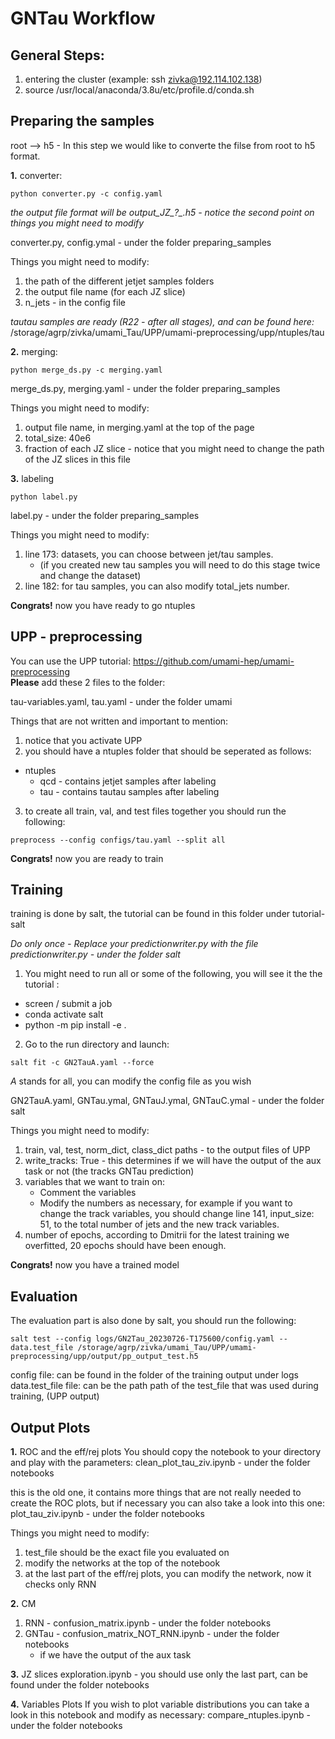 # **GNTau Workflow**

## General Steps:
1. entering the cluster (example: ssh zivka@192.114.102.138)
2. source /usr/local/anaconda/3.8u/etc/profile.d/conda.sh 


## Preparing the samples
root --> h5 - In this step we would like to converte the filse from root to h5 format.


**1.** converter: 
```
python converter.py -c config.yaml
```
*the output file format will be output_JZ_?_.h5 - notice the second point on things you might need to modify*

converter.py, config.ymal - under the folder preparing_samples

Things you might need to modify:
1. the path of the different jetjet samples folders
2. the output file name (for each JZ slice)
3. n_jets - in the config file

*tautau samples are ready (R22 - after all stages), and can be found here:*  
/storage/agrp/zivka/umami_Tau/UPP/umami-preprocessing/upp/ntuples/tau

**2.** merging: 
```
python merge_ds.py -c merging.yaml
```
merge_ds.py, merging.yaml - under the folder preparing_samples


Things you might need to modify:
1. output file name, in merging.yaml at the top of the page
2. total_size: 40e6
3. fraction of each JZ slice - notice that you might need to change the path of the JZ slices in this file


**3.** labeling
```
python label.py
```
label.py - under the folder preparing_samples

Things you might need to modify:
1. line 173: datasets, you can choose between jet/tau samples.
   * (if you created new tau samples you will need to do this stage twice and change the dataset)
2. line 182: for tau samples, you can also modify total_jets number.


**Congrats!** now you have ready to go ntuples 

## UPP - preprocessing 

You can use the UPP tutorial: https://github.com/umami-hep/umami-preprocessing  
**Please** add these 2 files to the folder:

tau-variables.yaml, tau.yaml - under the folder umami

Things that are not written and important to mention:  
1. notice that you activate UPP
2. you should have a ntuples folder that should be seperated as follows:
* ntuples
    * qcd - contains jetjet samples after labeling
    * tau - contains tautau samples after labeling 
3. to create all train, val, and test files together you should run the following:
```
preprocess --config configs/tau.yaml --split all
```
**Congrats!** now you are ready to train

## Training 

training is done by salt, the tutorial can be found in this folder under tutorial-salt

*Do only once - Replace your predictionwriter.py with the file predictionwriter.py - under the folder salt*

1. You might need to run all or some of the following, you will see it the the tutorial :
* screen / submit a job
* conda activate salt 
* python -m pip install -e .
2. Go to the run directory and launch:
```
salt fit -c GN2TauA.yaml --force
```
*A* stands for all, you can modify the config file as you wish  

GN2TauA.yaml, GNTau.ymal, GNTauJ.ymal, GNTauC.ymal - under the folder salt

Things you might need to modify:
1. train, val, test, norm_dict, class_dict paths - to the output files of UPP
2. write_tracks: True - this determines if we will have the output of the aux task or not (the tracks GNTau prediction)
3. variables that we want to train on:
    * Comment the variables
    * Modify the numbers as necessary, for example if you want to change the track variables, you should change line 141, input_size: 51, to the total number of jets and the new track variables.
4. number of epochs, according to Dmitrii for the latest training we overfitted, 20 epochs should have been enough.


**Congrats!** now you have a trained model

## Evaluation

The evaluation part is also done by salt, you should run the following:  
```
salt test --config logs/GN2Tau_20230726-T175600/config.yaml --data.test_file /storage/agrp/zivka/umami_Tau/UPP/umami-preprocessing/upp/output/pp_output_test.h5
```

config file: can be found in the folder of the training output under logs  
data.test_file file:  can be the path path of the test_file that was used during training, (UPP output) 

## Output Plots

**1.** ROC and the eff/rej plots
You should copy the notebook to your directory and play with the parameters:
clean_plot_tau_ziv.ipynb - under the folder notebooks

this is the old one, it contains more things that are not really needed to create the ROC plots, but if necessary you can also take a look into this one: 
plot_tau_ziv.ipynb - under the folder notebooks

Things you might need to modify:
1. test_file should be the exact file you evaluated on
2. modify the networks at the top of the notebook
3. at the last part of the eff/rej plots, you can modify the network, now it checks only RNN 

**2.** CM
1. RNN - confusion_matrix.ipynb - under the folder notebooks
2. GNTau - confusion_matrix_NOT_RNN.ipynb - under the folder notebooks
    * if we have the output of the aux task

**3.** JZ slices 
exploration.ipynb - you should use only the last part, can be found under the folder notebooks

**4.** Variables Plots
If you wish to plot variable distributions you can take a look in this notebook and modify as necessary:
compare_ntuples.ipynb - under the folder notebooks
